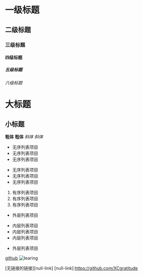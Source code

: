 # 一级标题
## 二级标题
### 三级标题
#### 四级标题
##### 五级标题
###### 六级标题
大标题
=
小标题
-


**粗体**
__粗体__
*斜体*
_斜体_

- 无序列表项目
- 无序列表项目
- 无序列表项目

* 无序列表项目
* 无序列表项目
* 无序列表项目

1. 有序列表项目
2. 有序列表项目
3. 有序列表项目

- 外层列表项目
 + 内层列表项目
 + 内层列表项目
 + 内层列表项目
- 外层列表项目

[github][1]
![learing][2]

[1]:https://github.com/XCgratitude
[2]:(http://11.jps)

[无链接的链接][null-link]
[null-link]:https://github.com/XCgratitude